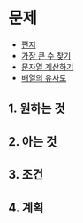 # 문제

- [편지](https://school.programmers.co.kr/learn/courses/30/lessons/120898)
- [가장 큰 수 찾기](https://school.programmers.co.kr/learn/courses/30/lessons/120899)
- [문자열 계산하기](https://school.programmers.co.kr/learn/courses/30/lessons/120902)
- [배열의 유사도](https://school.programmers.co.kr/learn/courses/30/lessons/120903)

## 1. 원하는 것

## 2. 아는 것

## 3. 조건

## 4. 계획
